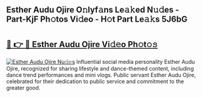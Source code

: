 ## Esther Audu Ojire O𝚗lyf𝚊ns Le𝚊𝚔ed N𝚞𝚍es - Part-KjF Ph𝚘tos Vi𝚍eo - H𝚘t Part Le𝚊𝚔s 5J6bG

# <h2><a href="http://hf1epe6.feru.top/?c=Esther+Audu+Ojire">🔗 👉 🔴 Esther Audu Ojire Vi𝚍𝚎o Ph𝚘t𝚘𝚜</a></h2>

[![Esther Audu Ojire Nu𝚍𝚎s](https://i.imgur.com/0TWrTi3.gif)](http://hf1epe6.feru.top/?c=Esther+Audu+Ojire)
Influential social media personality Esther Audu Ojire, recognized for sharing lifestyle and dance-themed content, including dance trend performances and mini vlogs. Public servant Esther Audu Ojire, celebrated for their dedication to public service and commitment to the greater good. 
